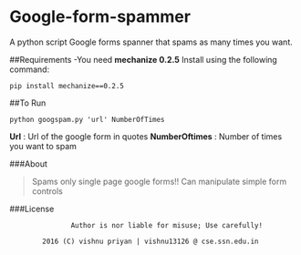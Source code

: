 # Google-form-spammer
A python script Google forms spanner that spams as many times you want.

##Requirements
-You need **mechanize 0.2.5**
Install using the following command:
```
pip install mechanize==0.2.5
```

##To Run

```
python googspam.py 'url' NumberOfTimes
```
**Url** : Url of the google form in quotes
**NumberOftimes** : Number of times you want to spam

###About
>Spams only single page google forms!!
>Can manipulate simple form controls

###License
```
               Author is nor liable for misuse; Use carefully!

        2016 (C) vishnu priyan | vishnu13126 @ cse.ssn.edu.in
